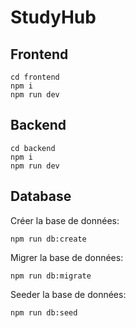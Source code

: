 # StudyHub

## Frontend

```
cd frontend
npm i
npm run dev
```

## Backend

```
cd backend
npm i
npm run dev
```

## Database

Créer la base de données:

```
npm run db:create
```

Migrer la base de données:

```
npm run db:migrate
```

Seeder la base de données:

```
npm run db:seed
```
